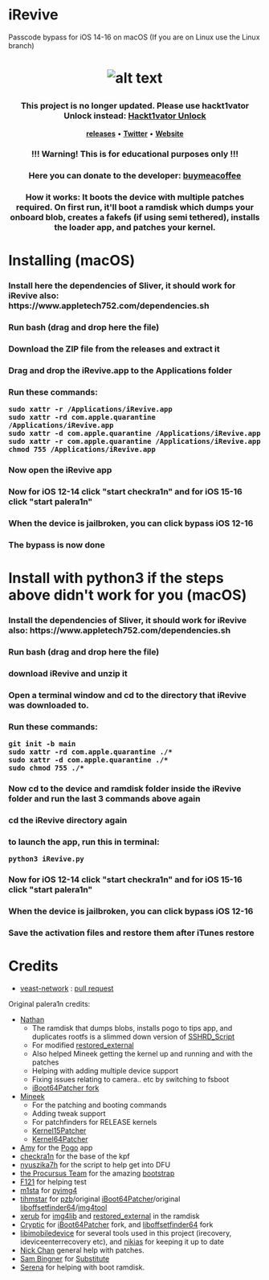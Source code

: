 # iRevive
Passcode bypass for iOS 14-16 on macOS (If you are on Linux use the Linux branch)
<h1 align="center">


![alt text](https://github.com/Hackt1vator/iRevive/blob/main/demoing.png)

</h1>
<h3 align="center">This project is no longer updated. Please use hackt1vator Unlock instead: <strong><a href="https://hackt1vator.com">Hackt1vator Unlock</a></strong></h3>
<p align="center">
    <strong><a href="https://github.com/Hackt1vator/iRevive/releases/">releases</a></strong>
    •
    <strong><a href="https://twitter.com/hackt1vator">Twitter</a></strong>
    •
    <strong><a   href="https://hackt1vator.github.io">Website</a></strong>
<h3 align="center">!!! Warning! This is for educational purposes only !!!</h3>
<h3 align="center">Here you can donate to the developer: <strong><a href="https://www.buymeacoffee.com/Hacktivator">buymeacoffee</a></strong></h3>
<h3 align="center">How it works: It boots the device with multiple patches required. On first run, it'll boot a ramdisk which dumps your onboard blob, creates a fakefs (if using semi tethered), installs the loader app, and patches your kernel. </h3>

# Installing (macOS)

<h3 align"center">Install here the dependencies of Sliver, it should work for iRevive also: https://www.appletech752.com/dependencies.sh
<h3 align"center">Run bash (drag and drop here the file)
<h3 align"center"><h3 align"center"><h3 align"center"><h3 align"center"><h3 align"center"><h3 align"center"><h3 align"center"><h3 align"center">Download the ZIP file from the releases and extract it
<h3 align"center"><h3 align"center"><h3 align"center"><h3 align"center"><h3 align"center"><h3 align"center"><h3 align"center">Drag and drop the iRevive.app to the Applications folder
<h3 align"center"><h3 align"center"><h3 align"center"><h3 align"center"><h3 align"center"><h3 align"center">Run these commands:

```
sudo xattr -r /Applications/iRevive.app
sudo xattr -rd com.apple.quarantine /Applications/iRevive.app
sudo xattr -d com.apple.quarantine /Applications/iRevive.app
sudo xattr -r com.apple.quarantine /Applications/iRevive.app
chmod 755 /Applications/iRevive.app
```

<h3 align"center">Now open the iRevive app
<h3 align"center">Now for iOS 12-14 click "start checkra1n" and for iOS 15-16 click "start palera1n"
<h3 align"center">When the device is jailbroken, you can click bypass iOS 12-16 
<h3 align"center">The bypass is now done


# Install with python3 if the steps above didn't work for you (macOS)

<h3 align"center">Install the dependencies of Sliver, it should work for iRevive also: https://www.appletech752.com/dependencies.sh
<h3 align"center">Run bash (drag and drop here the file)
<h3 align"center">download iRevive and unzip it
<h3 align"center">Open a terminal window and cd to the directory that iRevive was downloaded to.
<h3 align"center">Run these commands:

```
git init -b main
sudo xattr -rd com.apple.quarantine ./*
sudo xattr -d com.apple.quarantine ./*
sudo chmod 755 ./*
```

<h3 align"center">Now cd to the device and ramdisk folder inside the iRevive folder and run the last 3 commands above again
<h3 align"center">cd the iRevive directory again
<h3 align"center">to launch the app, run this in terminal:

`python3 iRevive.py`

<h3 align"center">Now for iOS 12-14 click "start checkra1n" and for iOS 15-16 click "start palera1n"
<h3 align"center">When the device is jailbroken, you can click bypass iOS 12-16 
<h3 align"center">Save the activation files and restore them after iTunes restore




# Credits

- [veast-network](https://github.com/veast-network)
: [pull request](https://github.com/Hackt1vator/iRevive/pull/3/files)

Original palera1n credits:
- [Nathan](https://github.com/verygenericname)
    - The ramdisk that dumps blobs, installs pogo to tips app, and duplicates rootfs is a slimmed down version of [SSHRD_Script](https://github.com/verygenericname/SSHRD_Script)
    - For modified [restored_external](https://github.com/verygenericname/sshrd_SSHRD_Script)
    - Also helped Mineek getting the kernel up and running and with the patches
    - Helping with adding multiple device support
    - Fixing issues relating to camera.. etc by switching to fsboot
    - [iBoot64Patcher fork](https://github.com/verygenericname/iBoot64Patcher)
- [Mineek](https://github.com/mineek)
    - For the patching and booting commands
    - Adding tweak support
    - For patchfinders for RELEASE kernels
    - [Kernel15Patcher](https://github.com/mineek/PongoOS/tree/iOS15/checkra1n/Kernel15Patcher)
    - [Kernel64Patcher](https://github.com/mineek/Kernel64Patcher)
- [Amy](https://github.com/elihwyma) for the [Pogo](https://github.com/elihwyma/Pogo) app
- [checkra1n](https://github.com/checkra1n) for the base of the kpf
- [nyuszika7h](https://github.com/nyuszika7h) for the script to help get into DFU
- [the Procursus Team](https://github.com/ProcursusTeam) for the amazing [bootstrap](https://github.com/ProcursusTeam/Procursus)
- [F121](https://github.com/F121Live) for helping test
- [m1sta](https://github.com/m1stadev) for [pyimg4](https://github.com/m1stadev/PyIMG4)
- [tihmstar](https://github.com/tihmstar) for [pzb](https://github.com/tihmstar/partialZipBrowser)/original [iBoot64Patcher](https://github.com/tihmstar/iBoot64Patcher)/original [liboffsetfinder64](https://github.com/tihmstar/liboffsetfinder64)/[img4tool](https://github.com/tihmstar/img4tool)
- [xerub](https://github.com/xerub) for [img4lib](https://github.com/xerub/img4lib) and [restored_external](https://github.com/xerub/sshrd) in the ramdisk
- [Cryptic](https://github.com/Cryptiiiic) for [iBoot64Patcher](https://github.com/Cryptiiiic/iBoot64Patcher) fork, and [liboffsetfinder64](https://github.com/Cryptiiiic/liboffsetfinder64) fork
- [libimobiledevice](https://github.com/libimobiledevice) for several tools used in this project (irecovery, ideviceenterrecovery etc), and [nikias](https://github.com/nikias) for keeping it up to date
- [Nick Chan](https://github.com/asdfugil) general help with patches.
- [Sam Bingner](https://github.com/sbingner) for [Substitute](https://github.com/sbingner/substitute)
- [Serena](https://github.com/SerenaKit) for helping with boot ramdisk.
</p>

